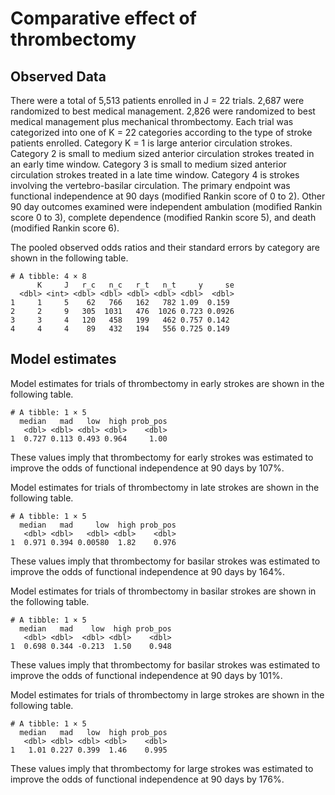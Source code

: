 Comparative effect of thrombectomy
================

## Observed Data

There were a total of 5,513 patients enrolled in J = 22 trials. 2,687
were randomized to best medical management. 2,826 were randomized to
best medical management plus mechanical thrombectomy. Each trial was
categorized into one of K = 22 categories according to the type of
stroke patients enrolled. Category K = 1 is large anterior circulation
strokes. Category 2 is small to medium sized anterior circulation
strokes treated in an early time window. Category 3 is small to medium
sized anterior circulation strokes treated in a late time window.
Category 4 is strokes involving the vertebro-basilar circulation. The
primary endpoint was functional independence at 90 days (modified Rankin
score of 0 to 2). Other 90 day outcomes examined were independent
ambulation (modified Rankin score 0 to 3), complete dependence (modified
Rankin score 5), and death (modified Rankin score 6).

The pooled observed odds ratios and their standard errors by category
are shown in the following table.

    # A tibble: 4 × 8
          K     J   r_c   n_c   r_t   n_t     y     se
      <dbl> <int> <dbl> <dbl> <dbl> <dbl> <dbl>  <dbl>
    1     1     5    62   766   162   782 1.09  0.159 
    2     2     9   305  1031   476  1026 0.723 0.0926
    3     3     4   120   458   199   462 0.757 0.142 
    4     4     4    89   432   194   556 0.725 0.149 

## Model estimates

Model estimates for trials of thrombectomy in early strokes are shown in
the following table.

    # A tibble: 1 × 5
      median   mad   low  high prob_pos
       <dbl> <dbl> <dbl> <dbl>    <dbl>
    1  0.727 0.113 0.493 0.964     1.00

These values imply that thrombectomy for early strokes was estimated to
improve the odds of functional independence at 90 days by 107%.

Model estimates for trials of thrombectomy in late strokes are shown in
the following table.

    # A tibble: 1 × 5
      median   mad     low  high prob_pos
       <dbl> <dbl>   <dbl> <dbl>    <dbl>
    1  0.971 0.394 0.00580  1.82    0.976

These values imply that thrombectomy for basilar strokes was estimated
to improve the odds of functional independence at 90 days by 164%.

Model estimates for trials of thrombectomy in basilar strokes are shown
in the following table.

    # A tibble: 1 × 5
      median   mad    low  high prob_pos
       <dbl> <dbl>  <dbl> <dbl>    <dbl>
    1  0.698 0.344 -0.213  1.50    0.948

These values imply that thrombectomy for basilar strokes was estimated
to improve the odds of functional independence at 90 days by 101%.

Model estimates for trials of thrombectomy in large strokes are shown in
the following table.

    # A tibble: 1 × 5
      median   mad   low  high prob_pos
       <dbl> <dbl> <dbl> <dbl>    <dbl>
    1   1.01 0.227 0.399  1.46    0.995

These values imply that thrombectomy for large strokes was estimated to
improve the odds of functional independence at 90 days by 176%.
